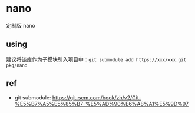 # nano
定制版 nano

## using
建议将该库作为子模块引入项目中：`git submodule add https://xxx/xxx.git pkg/nano`

## ref
* git submodule: https://git-scm.com/book/zh/v2/Git-%E5%B7%A5%E5%85%B7-%E5%AD%90%E6%A8%A1%E5%9D%97
